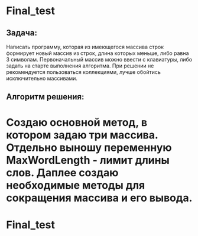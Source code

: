 
# Final_test
## Задача:
Написать программу, которая из имеющегося массива строк формирует новый массив из строк, длина которых меньше, либо равна 3 символам. Первоначальный массив можно ввести с клавиатуры, либо задать на старте выполнения алгоритма. При решении не рекомендуется пользоваться коллекциями, лучше обойтись исключительно массивами.
## Алгоритм решения:
Создаю основной метод, в котором задаю три массива. Отдельно выношу переменную MaxWordLength - лимит длины слов. Даплее создаю необходимые методы для сокращения массива и его вывода.
=======
# Final_test

